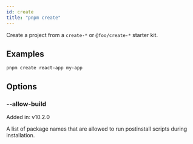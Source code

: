 ```yaml
---
id: create
title: "pnpm create"
---
```


Create a project from a `create-*` or `@foo/create-*` starter kit.

## Examples

```
pnpm create react-app my-app
```

## Options

### --allow-build

Added in: v10.2.0

A list of package names that are allowed to run postinstall scripts during installation.


